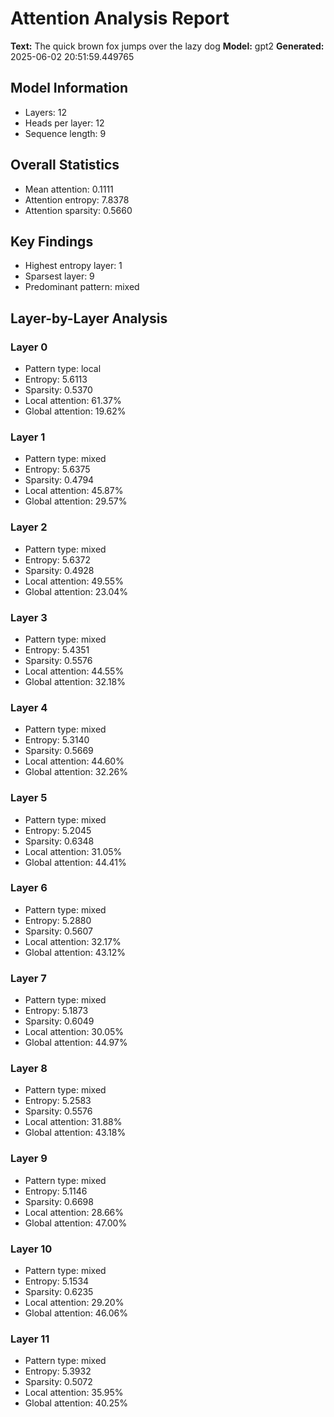 # Attention Analysis Report
**Text:** The quick brown fox jumps over the lazy dog
**Model:** gpt2
**Generated:** 2025-06-02 20:51:59.449765

## Model Information
- Layers: 12
- Heads per layer: 12
- Sequence length: 9

## Overall Statistics
- Mean attention: 0.1111
- Attention entropy: 7.8378
- Attention sparsity: 0.5660

## Key Findings
- Highest entropy layer: 1
- Sparsest layer: 9
- Predominant pattern: mixed

## Layer-by-Layer Analysis
### Layer 0
- Pattern type: local
- Entropy: 5.6113
- Sparsity: 0.5370
- Local attention: 61.37%
- Global attention: 19.62%

### Layer 1
- Pattern type: mixed
- Entropy: 5.6375
- Sparsity: 0.4794
- Local attention: 45.87%
- Global attention: 29.57%

### Layer 2
- Pattern type: mixed
- Entropy: 5.6372
- Sparsity: 0.4928
- Local attention: 49.55%
- Global attention: 23.04%

### Layer 3
- Pattern type: mixed
- Entropy: 5.4351
- Sparsity: 0.5576
- Local attention: 44.55%
- Global attention: 32.18%

### Layer 4
- Pattern type: mixed
- Entropy: 5.3140
- Sparsity: 0.5669
- Local attention: 44.60%
- Global attention: 32.26%

### Layer 5
- Pattern type: mixed
- Entropy: 5.2045
- Sparsity: 0.6348
- Local attention: 31.05%
- Global attention: 44.41%

### Layer 6
- Pattern type: mixed
- Entropy: 5.2880
- Sparsity: 0.5607
- Local attention: 32.17%
- Global attention: 43.12%

### Layer 7
- Pattern type: mixed
- Entropy: 5.1873
- Sparsity: 0.6049
- Local attention: 30.05%
- Global attention: 44.97%

### Layer 8
- Pattern type: mixed
- Entropy: 5.2583
- Sparsity: 0.5576
- Local attention: 31.88%
- Global attention: 43.18%

### Layer 9
- Pattern type: mixed
- Entropy: 5.1146
- Sparsity: 0.6698
- Local attention: 28.66%
- Global attention: 47.00%

### Layer 10
- Pattern type: mixed
- Entropy: 5.1534
- Sparsity: 0.6235
- Local attention: 29.20%
- Global attention: 46.06%

### Layer 11
- Pattern type: mixed
- Entropy: 5.3932
- Sparsity: 0.5072
- Local attention: 35.95%
- Global attention: 40.25%
